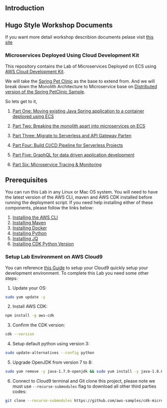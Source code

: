 ## Introduction

## Hugo Style Workshop Documents

If you want more detail workshop describion documents pelase visit [this site](http://cloudnative-immersion-day.s3-website-ap-northeast-1.amazonaws.com/)

### Microservices Deployed Using Cloud Development Kit

This repository contains the Lab of Microservices Deployed on ECS using [AWS Cloud Development Kit](https://github.com/awslabs/aws-cdk).


We will take the [Spring Pet Clinic](https://github.com/spring-projects/spring-petclinic) as the base to extend from. And we will break down the Monolith Architecture to Microservice base on [Distributed version of the Spring PetClinic Sample](https://github.com/spring-petclinic/spring-petclinic-microservices).

So lets get to it,

1. [Part One: Moving existing Java Spring application to a container deployed using ECS](1-ecs-monolith-stack)

2. [Part Two: Breaking the monolith apart into microservices on ECS](2-ecs-microservice-stack)

3. [Part Three: Migrate to Serverless and API Gateway Parten](3-serverless-microservice-stack)

4. [Part Four: Build CI/CD Pipeline for Serverless Projects](4-serverless-cicd-stack)

5. [Part Five: GraphQL for data driven application development](5-serverless-graphql-stack)

6. [Part Six: Microservice Tracing & Monitoring](6-serverless-xray-stack)


## Prerequisites

You can run this Lab in any Linux or Mac OS system. You will need to have the latest version of the AWS CLI, maven and AWS CDK installed before running the deployment script.  If you need help installing either of these components, please follow the links below:

1. [Installing the AWS CLI](http://docs.aws.amazon.com/cli/latest/userguide/installing.html)
2. [Installing Maven](https://maven.apache.org/install.html)
3. [Installing Docker](https://docs.docker.com/engine/installation/)
4. [Installing Python](https://www.python.org/downloads/)
5. [Installing JQ](https://stedolan.github.io/jq/download/)
6. [Installing CDK Python Version](https://docs.aws.amazon.com/cdk/latest/guide/getting_started.html#python)

### Setup Lab Environment on AWS Cloud9

You can reference [this Guide](https://docs.aws.amazon.com/cloud9/latest/user-guide/sample-cdk.html) to setup your Cloud9 quickly setup your development environment. To complete this Lab you need some other steps:

1. Update your OS:
```bash
sudo yum update -y
```
2. Install AWS CDK:
```bash
npm install -g aws-cdk
```
3. Confirm the CDK version:
```bash
cdk --version
```
4. Setup default python using version 3:
```bash
sudo update-alternatives --config python
```
5. Upgrade OpenJDK from version 7 to 8:
```bash
sudo yum remove -y java-1.7.0-openjdk && sudo yum install -y java-1.8.0-openjdk-devel
```
6. Connect to Cloud9 terminal and Git clone this project, please note we must use `--recurse-submodules` flag to download all other third parties codes:
```bash
git clone --recurse-submodules https://github.com/aws-samples/cdk-microservices-labs.git
```